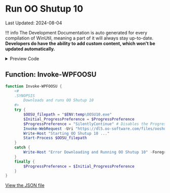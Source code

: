 ﻿# Run OO Shutup 10

Last Updated: 2024-08-04


!!! info
     The Development Documentation is auto generated for every compilation of WinUtil, meaning a part of it will always stay up-to-date. **Developers do have the ability to add custom content, which won't be updated automatically.**


<!-- BEGIN CUSTOM CONTENT -->

<!-- END CUSTOM CONTENT -->

<details>
<summary>Preview Code</summary>

```json
{
    "Content":  "Run OO Shutup 10",
    "category":  "z__Advanced Tweaks - CAUTION",
    "link":  "https://christitustech.github.io/winutil/dev/tweaks/Shortcuts/Shortcut",
    "panel":  "1",
    "Order":  "a039_",
    "Type":  "Button"
}
```
</details>

## Function: Invoke-WPFOOSU
```powershell
function Invoke-WPFOOSU {
    <#
    .SYNOPSIS
        Downloads and runs OO Shutup 10
    #>
    try {
        $OOSU_filepath = "$ENV:temp\OOSU10.exe"
        $Initial_ProgressPreference = $ProgressPreference
        $ProgressPreference = "SilentlyContinue" # Disables the Progress Bar to drasticly speed up Invoke-WebRequest
        Invoke-WebRequest -Uri "https://dl5.oo-software.com/files/ooshutup10/OOSU10.exe" -OutFile $OOSU_filepath
        Write-Host "Starting OO Shutup 10 ..."
        Start-Process $OOSU_filepath
    }
    catch {
        Write-Host "Error Downloading and Running OO Shutup 10" -ForegroundColor Red
    }
    finally {
        $ProgressPreference = $Initial_ProgressPreference
    }
}
```


<!-- BEGIN SECOND CUSTOM CONTENT -->

<!-- END SECOND CUSTOM CONTENT -->

[View the JSON file](https://github.com/ChrisTitusTech/winutil/tree/main/config/tweaks.json)

